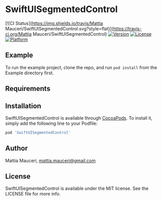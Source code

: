 # SwiftUISegmentedControl

[![CI Status](https://img.shields.io/travis/Mattia Mauceri/SwiftUISegmentedControl.svg?style=flat)](https://travis-ci.org/Mattia Mauceri/SwiftUISegmentedControl)
[![Version](https://img.shields.io/cocoapods/v/SwiftUISegmentedControl.svg?style=flat)](https://cocoapods.org/pods/SwiftUISegmentedControl)
[![License](https://img.shields.io/cocoapods/l/SwiftUISegmentedControl.svg?style=flat)](https://cocoapods.org/pods/SwiftUISegmentedControl)
[![Platform](https://img.shields.io/cocoapods/p/SwiftUISegmentedControl.svg?style=flat)](https://cocoapods.org/pods/SwiftUISegmentedControl)

## Example

To run the example project, clone the repo, and run `pod install` from the Example directory first.

## Requirements

## Installation

SwiftUISegmentedControl is available through [CocoaPods](https://cocoapods.org). To install
it, simply add the following line to your Podfile:

```ruby
pod 'SwiftUISegmentedControl'
```

## Author

Mattia Mauceri, mattia.mauceri@gmail.com

## License

SwiftUISegmentedControl is available under the MIT license. See the LICENSE file for more info.
